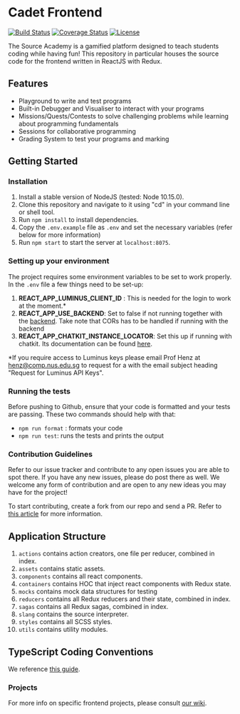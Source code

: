 # Cadet Frontend 

[![Build Status](https://travis-ci.org/source-academy/cadet-frontend.svg?branch=master)](https://travis-ci.org/source-academy/cadet-frontend)
[![Coverage Status](https://coveralls.io/repos/github/source-academy/cadet-frontend/badge.svg?branch=master)](https://coveralls.io/github/source-academy/cadet-frontend?branch=master)
[![License](https://img.shields.io/github/license/source-academy/cadet-frontend)](https://github.com/source-academy/cadet-frontend/blob/master/LICENSE)

The Source Academy is a gamified platform designed to teach students coding while having fun! This repository in particular houses the source code for the frontend written in ReactJS with Redux.

## Features
- Playground to write and test programs
- Built-in Debugger and Visualiser to interact with your programs
- Missions/Quests/Contests to solve challenging problems while learning about programming fundamentals
- Sessions for collaborative programming
- Grading System to test your programs and marking

## Getting Started

### Installation 
1. Install a stable version of NodeJS (tested: Node 10.15.0).
2. Clone this repository and navigate to it using "cd" in your command line or shell tool.
3. Run `npm install` to install dependencies.
4. Copy the `.env.example` file as `.env` and set the necessary variables (refer below for more information)
5. Run `npm start` to start the server at `localhost:8075`.

### Setting up your environment

The project requires some environment variables to be set to work properly. In the `.env` file a few things need to be set-up:

1. **REACT_APP_LUMINUS_CLIENT_ID** : This is needed for the login to work at the moment.*
2. **REACT_APP_USE_BACKEND**: Set to false if not running together with the [backend](https://github.com/source-academy/cadet). Take note that CORs has to be handled if running with the backend
3. **REACT_APP_CHATKIT_INSTANCE_LOCATOR**: Set this up if running with chatkit. Its documentation can be found [here](https://pusher.com/docs/chatkit).

 \*If you require access to Luminus keys please email Prof Henz at henz@comp.nus.edu.sg to request for a with the email subject heading "Request for Luminus API Keys".
  
### Running the tests 

Before pushing to Github, ensure that your code is formatted and your tests are passing. These two commands should help with that:

- `npm run format` : formats your code
- `npm run test`: runs the tests and prints the output

### Contribution Guidelines

Refer to our issue tracker and contribute to any open issues you are able to spot there. If you have any new issues, please do post there as well. We welcome any form of contribution and are open to any new ideas you may have for the project!

To start contributing, create a fork from our repo and send a PR. Refer to [this article](https://help.github.com/en/articles/fork-a-repo) for more information.

## Application Structure

1. `actions` contains action creators, one file per reducer, combined in index.
2. `assets` contains static assets.
3. `components` contains all react components.
4. `containers` contains HOC that inject react components with Redux state.
5. `mocks` contains mock data structures for testing
6. `reducers` contains all Redux reducers and their state, combined in index.
7. `sagas` contains all Redux sagas, combined in index.
8. `slang` contains the source interpreter.
9. `styles` contains all SCSS styles.
10. `utils` contains utility modules.

## TypeScript Coding Conventions

We reference [this guide](https://github.com/piotrwitek/react-redux-typescript-guide).

### Projects

For more info on specific frontend projects, please consult [our wiki](https://github.com/source-academy/cadet-frontend/wiki).
